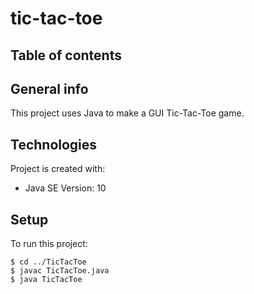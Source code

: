 # tic-tac-toe

## Table of contents

## General info
This project uses Java to make a GUI Tic-Tac-Toe game. 

## Technologies
Project is created with: 
* Java SE Version: 10

## Setup
To run this project:

```
$ cd ../TicTacToe
$ javac TicTacToe.java
$ java TicTacToe
```
